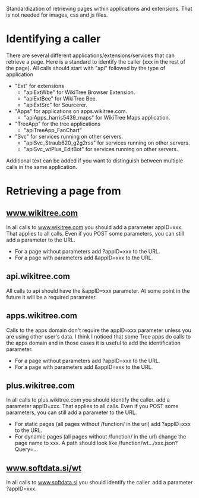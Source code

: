 Standardization of retrieving pages within applications and extensions. That is not needed for images, css and js files.

# Identifying a caller

There are several different applications/extensions/services that can retrieve a page. Here is a standard to identify the caller (xxx in the rest of the page). All calls should start with "api" followed by the type of application
* "Ext" for extensions
  * "apiExtWbe" for WikiTree Browser Extension.
  * "apiExtBee" for WikiTree Bee.
  * "apiExtSrc" for Sourcerer.
* "Apps" for applications on apps.wikitree.com.
  * "apiApps_harris5439_maps" for WikiTree Maps application.
* "TreeApp" for the tree applications
  * "apiTreeApp_FanChart"
* "Svc" for services running on other servers.
  * "apiSvc_Straub620_g2g2rss" for services running on other servers.
  * "apiSvc_wtPlus_EditBot" for services running on other servers.

Additional text can be added if you want to distinguish between multiple calls in the same application.

# Retrieving a page from

## www.wikitree.com

In all calls to www.wikitree.com you should add a parameter appID=xxx. That applies to all calls. Even if you POST some parameters, you can still add a parameter to the URL.
* For a page without parameters add ?appID=xxx to the URL. 
* For a page with parameters add &appID=xxx to the URL. 

## api.wikitree.com

All calls to api should have the &appID=xxx parameter. At some point in the future it will be a required parameter.

## apps.wikitree.com

Calls to the apps domain don't require the appID=xxx parameter unless you are using other user's data. I think I noticed that some Tree apps do calls to the apps domain and in those cases it is useful to add the identification parameter.
* For a page without parameters add ?appID=xxx to the URL. 
* For a page with parameters add &appID=xxx to the URL. 

## plus.wikitree.com

In all calls to plus.wikitree.com you should identify the caller. add a parameter appID=xxx. That applies to all calls. Even if you POST some parameters, you can still add a parameter to the URL.
* For static pages (all pages without /function/ in the url) add ?appID=xxx to the URL. 
* For dynamic pages (all pages without /function/ in the url) change the page name to xxx. A path should look like /function/wt.../xxx.json?Query=...

## www.softdata.si/wt
In all calls to www.softdata.si you should identify the caller. add a parameter ?appID=xxx.
